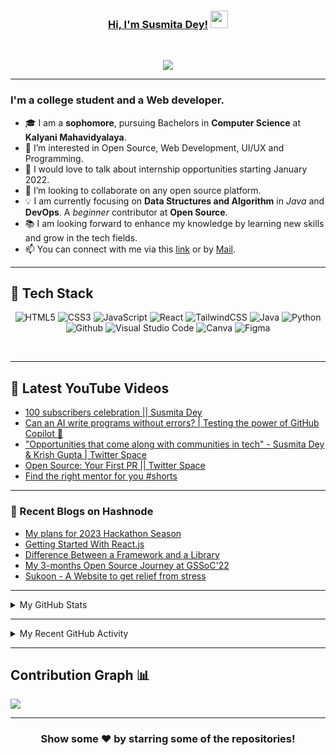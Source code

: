 <!---
Susmita-Dey/Susmita-Dey is a ✨ special ✨ repository because its `README.md` (this file) appears on your GitHub profile.
You can click the Preview link to take a look at your changes.
--->

<h3 align="center">
	<a href="https://susmitadey.github.io/">Hi, I'm Susmita Dey!</a>
  <img src="https://media.giphy.com/media/hvRJCLFzcasrR4ia7z/giphy.gif" width="28">
</h3> <a href="https://github.com/Susmita-Dey/Susmita-Dey/"> </a>
<br/>

<!-- Typing SVG by DenverCoder1 - https://github.com/DenverCoder1/readme-typing-svg -->
<p align="center">
  <a href="https://github.com/DenverCoder1/readme-typing-svg"><img src="https://readme-typing-svg.herokuapp.com?lines=Computer+Science+Student;Web+Developer;Open%20Source%20|%20DevOps%20|%20Web+Development%20Enthusiastic;Always%20learning%20new%20things&center=true&width=640&height=45"></a>
</p>

---
<!-- <h1><img src="https://raw.githubusercontent.com/aemmadi/aemmadi/master/wave.gif" width="30px"> Hi, I’m Susmita Dey</h1> -->
<h3>I'm a college student and a Web developer.</h3>

- 🎓 I am a **sophomore**, pursuing Bachelors in **Computer Science** at **Kalyani Mahavidyalaya**. <br>
- 👀 I’m interested in Open Source, Web Development, UI/UX and Programming.
- 💬 I would love to talk about internship opportunities starting January 2022.
- 💞️ I’m looking to collaborate on any open source platform.
- 💡 I am currently focusing on **Data Structures and Algorithm** in *Java* and **DevOps**. A *beginner* contributor at **Open Source**. <br>
- 📚 I am looking forward to enhance my knowledge by learning new skills and grow in the tech fields.
- 📫 You can connect with me via this [link](https://bio.link/susmitadey) or by [Mail](mailto:susmitadey475@gmail.com).

---
<!-- <h2>📫 How to reach me:</h2> <br>
<a href="mailto:susmitadey475@gmail.com" target="_blank"><img src="images/official-gmail-icon.svg" alt="Gmail Logo" width="50"></a>&emsp;
<a href="https://www.linkedin.com/in/susmita-dey-15a15a210/" target="_blank"><img src="images/linkedin-icon-2.svg" alt="LinkedIn Logo" width="50"></a>&emsp;
<a href="https://twitter.com/its_SusmitaDey" target="_blank"><img src="images/twitter-6.svg" alt="Twitter Logo" width="80"></a>&emsp;
<a href="https://discord.gg/g7FmxB9uZp" target="_blank"><img src="images/discord-6.svg" alt="Discord Logo" width="60"></a>&emsp;
<a href="https://www.youtube.com/channel/UCsuzc8lqAbgUYo4yzpjtfSw" target="_blank"><img src="images/youtube-3.svg" alt="YouTube Logo" width="60"></a>&emsp;
<a href="https://dev.to/susmitadey"><img src="images/Dev.to image.png" alt="Dev.to Icon" width="70"></a>&emsp;&emsp; 

<hr/> -->
<h2> 🥞 Tech Stack</h2>
<p align="center">
<img alt="HTML5" src="https://img.shields.io/badge/html5-%23fca9ae.svg?style=for-the-badge&logo=html5&logoColor=140200"/>
<img alt="CSS3" src="https://img.shields.io/badge/css3-%23ffd2ce.svg?style=for-the-badge&logo=css3&logoColor=140200"/>
<img alt="JavaScript" src="https://img.shields.io/badge/javascript-%23e4626b.svg?style=for-the-badge&logo=javascript&logoColor=%23F7DF1E"/>
<img alt="React" src="https://img.shields.io/badge/nodejs-%23f2ca61.svg?style=for-the-badge&logo=nodejs&logoColor=%2361DAFB"/>
<img alt="TailwindCSS" src="https://img.shields.io/badge/tailwind css-%23fca9ae.svg?style=for-the-badge&logo=tailwind-css&logoColor=140200"/>
<img alt="Java" src="https://img.shields.io/badge/java-%23e4626b.svg?style=for-the-badge&logo=java&logoColor=140200"/>
<img alt="Python" src="https://img.shields.io/badge/python-%23fca9ae.svg?style=for-the-badge&logo=python&logoColor=140200"/>
<img alt="Github" src="https://img.shields.io/badge/github-%23e4626b.svg?style=for-the-badge&logo=github&logoColor=140200"/>
<img alt="Visual Studio Code" src="https://img.shields.io/badge/Visual Studio Code-f2ca61.svg?style=for-the-badge&logo=visual-studio-code&logoColor=140200"/>
<!-- <img alt="Figma" src="https://img.shields.io/badge/figma-%23ffd2ce.svg?style=for-the-badge&logo=figma&logoColor=140200" /> -->
<img alt="Canva" src="https://img.shields.io/badge/Canva-f2ca61.svg?style=for-the-badge&logo=canva&logoColor=140200"/>
<img alt="Figma" src="https://img.shields.io/badge/figma-%23e4626b.svg?style=for-the-badge&logo=figma&logoColor=140200" />
<!-- <img alt="Adobe After Effects" src="https://img.shields.io/badge/Adobe after effects-%23fca9ae.svg?style=for-the-badge&logo=Adobe-after-effects&logoColor=140200" /> -->
  </p>
<br>

---
## 🎥 Latest YouTube Videos

<!-- YOUTUBE-VIDEOS-LIST:START -->
- [100 subscribers celebration || Susmita Dey](https://www.youtube.com/watch?v=INCR9JwODaI)
- [Can an AI write programs without errors? | Testing the power of GitHub Copilot 🤖](https://www.youtube.com/watch?v=ME3_uchWv8k)
- [&quot;Opportunities that come along with communities in tech&quot; - Susmita Dey &amp; Krish Gupta | Twitter Space](https://www.youtube.com/watch?v=oqlujS7HkII)
- [Open Source: Your First PR || Twitter Space](https://www.youtube.com/watch?v=c8483P28AAY)
- [Find the right mentor for you #shorts](https://www.youtube.com/watch?v=qLM-qrO3QPA)
<!-- YOUTUBE-VIDEOS-LIST:END -->

---

### 📙 Recent Blogs on Hashnode
<!-- BLOG-POST-LIST:START -->
- [My plans for 2023 Hackathon Season](https://susmitadey.hashnode.dev/my-plans-for-2023-hackathon-season)
- [Getting Started With React.js](https://susmitadey.hashnode.dev/getting-started-with-reactjs)
- [Difference Between a Framework and a Library](https://susmitadey.hashnode.dev/difference-between-a-framework-and-a-library)
- [My 3-months Open Source Journey at GSSoC&#39;22](https://susmitadey.hashnode.dev/my-3-months-open-source-journey-at-gssoc22)
- [Sukoon - A Website to get relief from stress](https://susmitadey.hashnode.dev/sukoon-a-website-to-get-relief-from-stress)
<!-- BLOG-POST-LIST:END -->

---

<!-- ## Stats 📈 -->
<details>
	<summary> My GitHub Stats</summary>
<br>
<p align="center">
<a href="https://github.com/Susmita-Dey">
  <img height="150em" src="https://github-readme-stats.vercel.app/api?username=Susmita-Dey&count_private=true&show_icons=true&bg_color=ffefe7&text_color=140200&title_color=e4626b&border_color=ffd2ce&icon_color=e4626b" />
  <img height="150em" src="https://github-readme-stats-eight-theta.vercel.app/api/top-langs/?username=Susmita-Dey&bg_color=ffefe7&text_color=140200&title_color=e4626b&border_color=ffd2ce&icon_color=e4626b&layout=compact&langs_count=10&exclude_repo=gamebase&hide=objective-c,c,java" />
</a>
</p>
</details>

---
<!-- ## Recent GitHub Activity -->
<details>
	<summary> My Recent GitHub Activity</summary>
<br>
	
<!--START_SECTION:activity-->
1. ❗️ Closed issue [#3](https://github.com/akshitagupta15june/PetMe/issues/3) in [akshitagupta15june/PetMe](https://github.com/akshitagupta15june/PetMe)
2. ❗️ Closed issue [#4](https://github.com/akshitagupta15june/PetMe/issues/4) in [akshitagupta15june/PetMe](https://github.com/akshitagupta15june/PetMe)
3. 🗣 Commented on [#83](https://github.com/Susmita-Dey/Sukoon/issues/83) in [Susmita-Dey/Sukoon](https://github.com/Susmita-Dey/Sukoon)
4. 🗣 Commented on [#84](https://github.com/Susmita-Dey/Sukoon/issues/84) in [Susmita-Dey/Sukoon](https://github.com/Susmita-Dey/Sukoon)
5. 🗣 Commented on [#30](https://github.com/shreya024/MemoriesApp/issues/30) in [shreya024/MemoriesApp](https://github.com/shreya024/MemoriesApp)
6. 🗣 Commented on [#81](https://github.com/Susmita-Dey/Sukoon/issues/81) in [Susmita-Dey/Sukoon](https://github.com/Susmita-Dey/Sukoon)
7. 🗣 Commented on [#80](https://github.com/Susmita-Dey/Sukoon/issues/80) in [Susmita-Dey/Sukoon](https://github.com/Susmita-Dey/Sukoon)
8. ❗️ Closed issue [#52](https://github.com/Susmita-Dey/Sukoon/issues/52) in [Susmita-Dey/Sukoon](https://github.com/Susmita-Dey/Sukoon)
9. ❗️ Closed issue [#36](https://github.com/Susmita-Dey/Sukoon/issues/36) in [Susmita-Dey/Sukoon](https://github.com/Susmita-Dey/Sukoon)
10. ❗️ Closed issue [#38](https://github.com/Susmita-Dey/Sukoon/issues/38) in [Susmita-Dey/Sukoon](https://github.com/Susmita-Dey/Sukoon)
<!--END_SECTION:activity-->
	
</details>

---

## Contribution Graph 📊

<img
     src="https://activity-graph.herokuapp.com/graph?username=Susmita-Dey&theme=chartreuse-dark"
     />

---
<div align="center">

### Show some ❤️ by starring some of the repositories!

</div>

<!-- ![GitHub metrics](https://metrics.lecoq.io/Susmita-Dey)   -->
